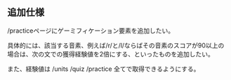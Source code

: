 ## 追加仕様

/practiceページにゲーミフィケーション要素を追加したい。

具体的には、該当する音素、例えば/r/と/l/ならばその音素のスコアが90以上の場合は、次の文での獲得経験値を2倍にする、といったものを追加したい。

また、経験値は
/units
/quiz
/practice
全てで取得できるようにする。